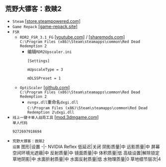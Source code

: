 ## 荒野大镖客：救赎2
* `Steam` [[store.steampowered.com]](https://store.steampowered.com/app/1174180/Red_Dead_Redemption_2/)
* `Game Repack` [[game-repack.site]](https://game-repack.site/2024/05/02/red-dead-redemption-ii-ultimate-edition-portable-v1491-50-title-update-1-32-build-13773296-dlcs-included/)
* `FSR`
  * `RDR2_FSR_3.1_FG` [[youtube.com]](https://www.youtube.com/watch?v=Jvd55cqB85o) / [[sharemods.com]](https://sharemods.com/h7rl4syjn80d)  
`C:\Program Files (x86)\Steam\steamapps\common\Red Dead Redemption 2`
    * 编辑`RDR2Upscaler.ini`
      ```
      [Settings]

      mUpscaleType = 3

      mDLSSPreset = 1
      ```
  * `OptiScaler` [[github.com]](https://github.com/cdozdil/OptiScaler/releases)  
`C:\Program Files (x86)\Steam\steamapps\common\Red Dead Redemption 2`
    * `nvngx.dll`重命名`dxgi.dll`  
`C:\Program Files (x86)\Steam\steamapps\common\Red Dead Redemption 2\dxgi.dll`
* `线上一键卡单人战局工具` [[mod.3dmgame.com]](https://mod.3dmgame.com/mod/175242)  
`单人代码`  
  ```
  9272697918694
  ```
* `荒野大镖客：救赎2`  
`设置`
  图形|设置
  -|-
  NVIDIA Reflex 低延迟|关闭
  阴影质量|中
  远影质量|中
  屏幕空间环境光遮蔽|中
  反射质量|中
  镜面质量|中
  体积质量|低
  高级设置|解除锁定
  草地阴影|中
  水面折射质量|中
  水面反射质量|低
  水物理质量|0
  草地细节层次|4